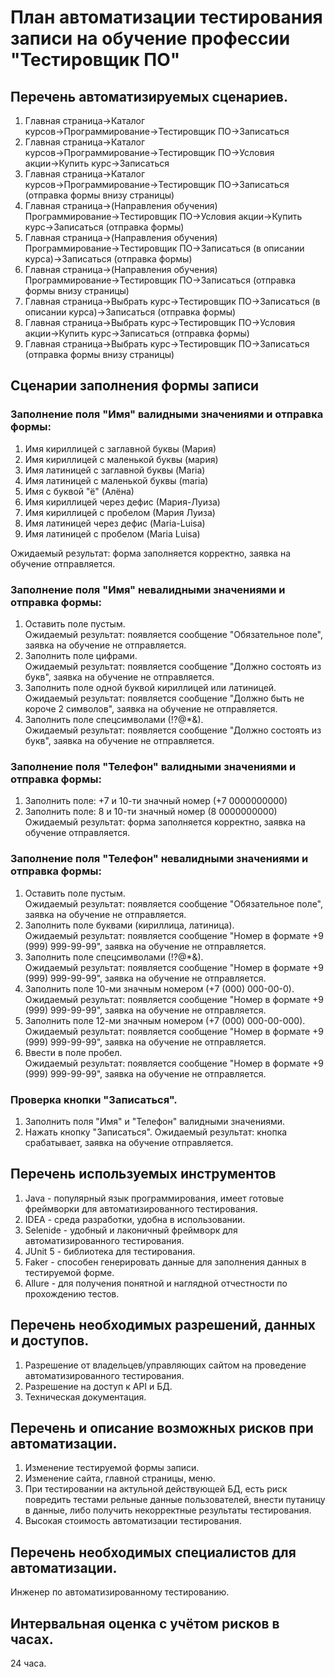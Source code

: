 # План автоматизации тестирования записи на обучение профессии "Тестировщик ПО"

## Перечень автоматизируемых сценариев.
1. Главная страница→Каталог курсов→Программирование→Тестировщик ПО→Записаться
2. Главная страница→Каталог курсов→Программирование→Тестировщик ПО→Условия акции→Купить курс→Записаться
3. Главная страница→Каталог курсов→Программирование→Тестировщик ПО→Записаться (отправка формы внизу страницы)
4. Главная страница→(Направления обучения) Программирование→Тестировщик ПО→Условия акции→Купить курс→Записаться (отправка формы)
5. Главная страница→(Направления обучения) Программирование→Тестировщик ПО→Записаться (в описании курса)→Записаться (отправка формы)
6. Главная страница→(Направления обучения) Программирование→Тестировщик ПО→Записаться (отправка формы внизу страницы)
7. Главная страница→Выбрать курс→Тестировщик ПО→Записаться (в описании курса)→Записаться (отправка формы)
8. Главная страница→Выбрать курс→Тестировщик ПО→Условия акции→Купить курс→Записаться (отправка формы)
9. Главная страница→Выбрать курс→Тестировщик ПО→Записаться (отправка формы внизу страницы)

## Сценарии заполнения формы записи
### Заполнение поля "Имя" валидными значениями и отправка формы:
1. Имя кириллицей с заглавной буквы (Мария)
2. Имя кириллицей с маленькой буквы (мария)
3. Имя латиницей с заглавной буквы (Maria)
4. Имя латиницей с маленькой буквы (maria)
5. Имя с буквой "ё" (Алёна)
6. Имя кириллицей через дефис (Мария-Луиза)
7. Имя кириллицей с пробелом (Мария Луиза)
8. Имя латиницей через дефис (Maria-Luisa)
9. Имя латиницей с пробелом (Maria Luisa)

Ожидаемый результат: форма заполняется корректно, заявка на обучение отправляется.

### Заполнение поля "Имя" невалидными значениями и отправка формы:
1. Оставить поле пустым.    
Ожидаемый результат: появляется сообщение "Обязательное поле", заявка на обучение не отправляется.
2. Заполнить поле цифрами.  
Ожидаемый результат: появляется сообщение "Должно состоять из букв", заявка на обучение не отправляется.
3. Заполнить поле одной буквой кириллицей или латиницей.     
Ожидаемый результат: появляется сообщение "Должно быть не короче 2 символов", заявка на обучение не отправляется.
4. Заполнить поле спецсимволами (!?@*&).    
Ожидаемый результат: появляется сообщение "Должно состоять из букв", заявка на обучение не отправляется.

### Заполнение поля "Телефон" валидными значениями и отправка формы:
1. Заполнить поле: +7 и 10-ти значный номер (+7 0000000000)
2. Заполнить поле: 8 и 10-ти значный номер (8 0000000000)
Ожидаемый результат: форма заполняется корректно, заявка на обучение отправляется.

### Заполнение поля "Телефон" невалидными значениями и отправка формы:
1. Оставить поле пустым.     
Ожидаемый результат: появляется сообщение "Обязательное поле", заявка на обучение не отправляется.
2. Заполнить поле буквами (кириллица, латиница).          
Ожидаемый результат: появляется сообщение "Номер в формате +9 (999) 999-99-99", заявка на обучение не отправляется.
3. Заполнить поле спецсимволами (!?@*&).         
Ожидаемый результат: появляется сообщение "Номер в формате +9 (999) 999-99-99", заявка на обучение не отправляется.
4. Заполнить поле 10-ми значным номером (+7 (000) 000-00-0).       
Ожидаемый результат: появляется сообщение "Номер в формате +9 (999) 999-99-99", заявка на обучение не отправляется.
5. Заполнить поле 12-ми значным номером (+7 (000) 000-00-000).     
Ожидаемый результат: появляется сообщение "Номер в формате +9 (999) 999-99-99", заявка на обучение не отправляется.
6. Ввести в поле пробел.       
Ожидаемый результат: появляется сообщение "Номер в формате +9 (999) 999-99-99", заявка на обучение не отправляется.

### Проверка кнопки "Записаться".
1. Заполнить поля "Имя" и "Телефон" валидными значениями.
2. Нажать кнопку "Записаться".
Ожидаемый результат: кнопка срабатывает, заявка на обучение отправляется.

## Перечень используемых инструментов
1. Java - популярный язык программирования, имеет готовые фреймворки для автоматизированного тестирования.
2. IDEA - среда разработки, удобна в использовании.
3. Selenide - удобный и лаконичный фреймворк для автоматизированного тестирования.
4. JUnit 5 - библиотека для тестирования.
5. Faker - способен генерировать данные для заполнения данных в тестируемой форме.
6. Allure - для получения понятной и наглядной отчестности по прохождению тестов.

## Перечень необходимых разрешений, данных и доступов.
1. Разрешение от владельцев/управляющих сайтом на проведение автоматизированного тестирования.
2. Разрешение на доступ к API и БД.
3. Техническая документация.

## Перечень и описание возможных рисков при автоматизации.
1. Изменение тестируемой формы записи.
2. Изменение сайта, главной страницы, меню.
3. При тестировании на актульной действующей БД, есть риск повредить тестами рельные данные пользователей, внести путаницу в данные, либо получить некорректные результаты тестирования.
4. Высокая стоимость автоматизации тестирования.

## Перечень необходимых специалистов для автоматизации.
Инженер по автоматизированному тестированию.

## Интервальная оценка с учётом рисков в часах.
24 часа.

